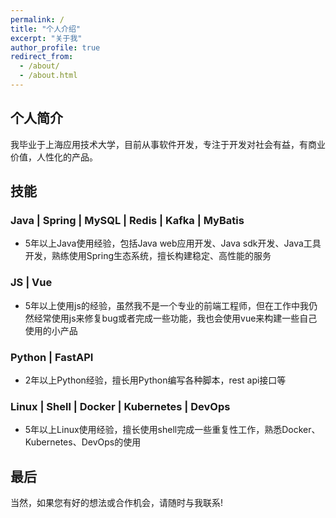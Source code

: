 ```yaml
---
permalink: /
title: "个人介绍"
excerpt: "关于我"
author_profile: true
redirect_from: 
  - /about/
  - /about.html
---
```


## 个人简介

我毕业于上海应用技术大学，目前从事软件开发，专注于开发对社会有益，有商业价值，人性化的产品。


## 技能

### Java | Spring | MySQL | Redis | Kafka | MyBatis
- 5年以上Java使用经验，包括Java web应用开发、Java sdk开发、Java工具开发，熟练使用Spring生态系统，擅长构建稳定、高性能的服务


### JS | Vue
- 5年以上使用js的经验，虽然我不是一个专业的前端工程师，但在工作中我仍然经常使用js来修复bug或者完成一些功能，我也会使用vue来构建一些自己使用的小产品


### Python | FastAPI
- 2年以上Python经验，擅长用Python编写各种脚本，rest api接口等

### Linux | Shell | Docker | Kubernetes | DevOps
- 5年以上Linux使用经验，擅长使用shell完成一些重复性工作，熟悉Docker、Kubernetes、DevOps的使用

## 最后

当然，如果您有好的想法或合作机会，请随时与我联系!


